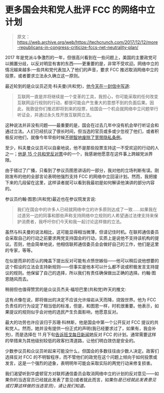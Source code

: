# 更多国会共和党人批评 FCC 的网络中立计划

> 原文：<https://web.archive.org/web/https://techcrunch.com/2017/12/12/more-republicans-in-congress-criticize-fccs-net-neutrality-plan/>

2017 年是党派斗争激烈的一年，但很高兴看到在一些问题上，美国的主要政党可以搁置分歧，以反对明显有害的东西——更重要的是，非常不受欢迎。网络中立的情况越来越多:一些共和党代表加入了他们的声音，要求 FCC 推迟取消网络中立的投票，或者要求立法永久确立这一原则。

最近轮到的是众议员迈克·科夫曼(共和党)，[他今天在一封信中写道](https://web.archive.org/web/20230307142249/https://twitter.com/RepMikeCoffman):

> 互联网一直是并将继续是一个变革的工具，我担心，你可能采取的任何改变互联网运行规则的行动，都很可能会产生重大的意想不到的负面后果。因此，我敦促你们推迟即将到来的投票，给国会一个机会就网络中立问题举行听证会，并通过永久性开放互联网立法。

这种说法并非没有问题——最重要的是，国会在过去几年中没有机会举行听证会和通过立法。人们已经抗议了很长时间，但当选的官员或多或少忽视了他们，或者积极反对他们，就像今年早些时候[不明智地废除了宽带隐私条例](https://web.archive.org/web/20230307142249/https://techcrunch.com/2017/03/29/everything-you-need-to-know-about-congress-decision-to-expose-your-data-to-internet-providers/)。

至少，科夫曼众议员可以自豪地说，他不是那些投票支持这一不受欢迎的行动的人之一；[他是 15 个共和党反对票](https://web.archive.org/web/20230307142249/http://clerk.house.gov/evs/2017/roll202.xml)中的一个，我感谢他愿意在这件事上跨越党派界限。

由于错过了广播，只看到了参议员图恩讲话的一部分，我对他的立场判断有误。刚刚发布的他的全部言论表明他强烈支持 FCC 的网络中立回滚计划。然而，我把接下来的几段留在这里，这样读者就可以看到我最初是如何解读他演讲的部分内容的。

参议员约翰·图恩(共和党)最近也在参议院发言说:

> 我们在国会中的许多人已经就网络中立的许多原则达成了一致……如果我在过道另一边的同事和那些声称支持网络中立规则的人希望通过法律支持来保护消费者，我呼吁你们今天和我一起讨论这样做的立法。

虽然与科夫曼的说法相比，这可能显得相当微薄，但请记住时机。在联邦通信委员会采取自己的行动之前要求两党支持国会的行动，实质上是说他不支持该机构的提议。否则，他会简单地说，他相信联邦通信委员会会做好自己的工作，他们是这里的专家，等等。

在似是而非的否认的掩盖下提出反对可能有点愤世嫉俗——他可以稍后说他想要的这个假设的立法会支持新规则——但事实是他本可以什么都不说或积极发言支持提议的规则。他保留了自己的选择，所以我们有责任确保做出正确的选择。约翰·图恩随风而去。

稍弱但也值得赞赏的是众议员杰夫·福坦巴里(共和党)昨天的推文:

这有点像在说，即将做出的决定不应该允许熔岩从天而降，烧毁世界。他为 FCC 负责任的行为设定了相当低的标准，但是，和图恩一样，时机很重要。他表示，如果提议的规则似乎会对他的选民产生负面影响，他愿意反对。

最大的功劳也许应该归于苏珊·科林斯，他是国会中第一个公开反对 FCC 提议的共和党人。然而，她并没有提供一份正式的声明(我已经要求过了，如果有，我会补充)，而是选择在 11 月下旬[告诉班戈每日新闻](https://web.archive.org/web/20230307142249/https://bangordailynews.com/2017/11/24/politics/collins-pingree-king-rip-plan-to-end-net-neutrality/)她反对 FCC 的计划。通常需要这样的举措来为其他级别较低的政客扫清道路，让他们明白效仿是安全的。

少数参议员和众议员听起来可能没什么，但国会的多数往往由少数人决定。政客们选择反对 FCC 的不明智程序，而不管他们的政党在这个问题上倾向于如何投票或发言，这是一个强烈的迹象，表明明年可能会采取实际的两党行动来修复损害。

我们渴望听到华盛顿官方对联邦通信委员会取消网络中立的计划的反对意见——如果你的当选官员已经就此发表了意见(或者就此而言，如果你*是已经就此发表意见或打算这样做的当选官员)，请让我们知道。*